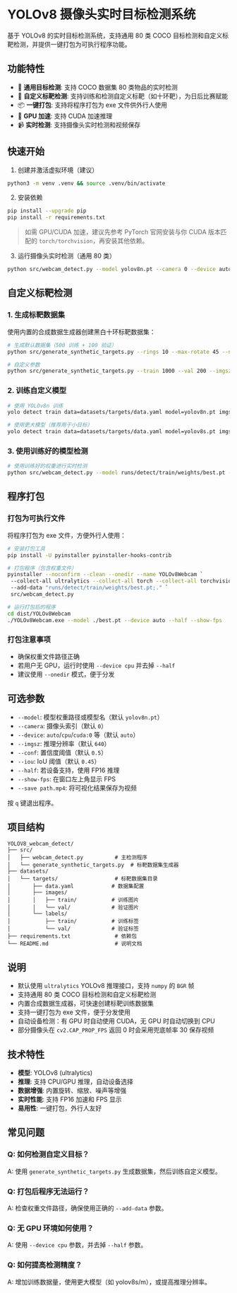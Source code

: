 # YOLOv8 摄像头实时目标检测系统

基于 YOLOv8 的实时目标检测系统，支持通用 80 类 COCO 目标检测和自定义标靶检测，并提供一键打包为可执行程序功能。

## 功能特性

- 🎯 **通用目标检测**: 支持 COCO 数据集 80 类物品的实时检测
- 🎯 **自定义标靶检测**: 支持训练和检测自定义标靶（如十环靶），为日后比赛赋能
- 📦 **一键打包**: 支持将程序打包为 exe 文件供外行人使用
- 🚀 **GPU 加速**: 支持 CUDA 加速推理
- 📹 **实时检测**: 支持摄像头实时检测和视频保存

## 快速开始

1) 创建并激活虚拟环境（建议）

```bash
python3 -m venv .venv && source .venv/bin/activate
```

2) 安装依赖

```bash
pip install --upgrade pip
pip install -r requirements.txt
```

> 如需 GPU/CUDA 加速，建议先参考 PyTorch 官网安装与你 CUDA 版本匹配的 `torch/torchvision`，再安装其他依赖。

3) 运行摄像头实时检测（通用 80 类）

```bash
python src/webcam_detect.py --model yolov8n.pt --camera 0 --device auto --conf 0.5 --show-fps
```

## 自定义标靶检测

### 1. 生成标靶数据集

使用内置的合成数据生成器创建黑白十环标靶数据集：

```bash
# 生成默认数据集（500 训练 + 100 验证）
python src/generate_synthetic_targets.py --rings 10 --max-rotate 45 --noise

# 自定义参数
python src/generate_synthetic_targets.py --train 1000 --val 200 --imgsz 960 --rings 10 --max-rotate 30 --noise
```

### 2. 训练自定义模型

```bash
# 使用 YOLOv8n 训练
yolo detect train data=datasets/targets/data.yaml model=yolov8n.pt imgsz=640 epochs=100 batch=-1 device=0

# 使用更大模型（推荐用于小目标）
yolo detect train data=datasets/targets/data.yaml model=yolov8s.pt imgsz=960 epochs=150 batch=-1 device=0
```

### 3. 使用训练好的模型检测

```bash
# 使用训练好的权重进行实时检测
python src/webcam_detect.py --model runs/detect/train/weights/best.pt --device auto --half --show-fps
```

## 程序打包

### 打包为可执行文件

将程序打包为 exe 文件，方便外行人使用：

```bash
# 安装打包工具
pip install -U pyinstaller pyinstaller-hooks-contrib

# 打包程序（包含权重文件）
pyinstaller --noconfirm --clean --onedir --name YOLOv8Webcam `
 --collect-all ultralytics --collect-all torch --collect-all torchvision --collect-all cv2 `
 --add-data "runs/detect/train/weights/best.pt;." `
 src/webcam_detect.py

# 运行打包后的程序
cd dist/YOLOv8Webcam
./YOLOv8Webcam.exe --model ./best.pt --device auto --half --show-fps
```

### 打包注意事项

- 确保权重文件路径正确
- 若用户无 GPU，运行时使用 `--device cpu` 并去掉 `--half`
- 建议使用 `--onedir` 模式，便于分发

## 可选参数

- `--model`: 模型权重路径或模型名（默认 `yolov8n.pt`）
- `--camera`: 摄像头索引（默认 `0`）
- `--device`: `auto`/`cpu`/`cuda:0` 等（默认 `auto`）
- `--imgsz`: 推理分辨率（默认 `640`）
- `--conf`: 置信度阈值（默认 `0.5`）
- `--iou`: IoU 阈值（默认 `0.45`）
- `--half`: 若设备支持，使用 FP16 推理
- `--show-fps`: 在窗口左上角显示 FPS
- `--save path.mp4`: 将可视化结果保存为视频

按 `q` 键退出程序。

## 项目结构

```
YOLOV8_webcam_detect/
├── src/
│   ├── webcam_detect.py          # 主检测程序
│   └── generate_synthetic_targets.py  # 标靶数据集生成器
├── datasets/
│   └── targets/                  # 标靶数据集目录
│       ├── data.yaml            # 数据集配置
│       ├── images/
│       │   ├── train/           # 训练图片
│       │   └── val/             # 验证图片
│       └── labels/
│           ├── train/           # 训练标签
│           └── val/             # 验证标签
├── requirements.txt              # 依赖包
└── README.md                     # 说明文档
```

## 说明

- 默认使用 `ultralytics` YOLOv8 推理接口，支持 `numpy` 的 `BGR` 帧
- 支持通用 80 类 COCO 目标检测和自定义标靶检测
- 内置合成数据生成器，可快速创建标靶训练数据集
- 支持一键打包为 exe 文件，便于分发使用
- 自动设备检测：有 GPU 时自动使用 CUDA，无 GPU 时自动切换到 CPU
- 部分摄像头在 `cv2.CAP_PROP_FPS` 返回 0 时会采用兜底帧率 30 保存视频

## 技术特性

- **模型**: YOLOv8 (ultralytics)
- **推理**: 支持 CPU/GPU 推理，自动设备选择
- **数据增强**: 内置旋转、缩放、噪声等增强
- **实时性能**: 支持 FP16 加速和 FPS 显示
- **易用性**: 一键打包，外行人友好

## 常见问题

### Q: 如何检测自定义目标？
A: 使用 `generate_synthetic_targets.py` 生成数据集，然后训练自定义模型。

### Q: 打包后程序无法运行？
A: 检查权重文件路径，确保使用正确的 `--add-data` 参数。

### Q: 无 GPU 环境如何使用？
A: 使用 `--device cpu` 参数，并去掉 `--half` 参数。

### Q: 如何提高检测精度？
A: 增加训练数据量，使用更大模型（如 yolov8s/m），或提高推理分辨率。

